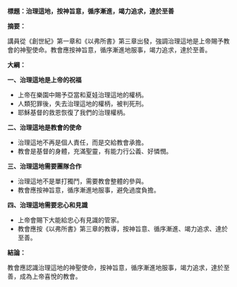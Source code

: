 **標題：治理這地，按神旨意，循序漸進，竭力追求，達於至善**

**摘要：**

講員從《創世紀》第一章和《以弗所書》第三章出發，強調治理這地是上帝賜予教會的神聖使命。教會應按神旨意，循序漸進地服事，竭力追求，達於至善。

**大綱：**

**一、治理這地是上帝的祝福**

* 上帝在樂園中賜予亞當和夏娃治理這地的權柄。
* 人類犯罪後，失去治理這地的權柄，被判死刑。
* 耶穌基督的救恩恢復了我們的治理權柄。

**二、治理這地是教會的使命**

* 治理這地不再是個人責任，而是交給教會承擔。
* 教會是基督的身體，充滿聖靈，有能力行公義、好憐憫。

**三、治理這地需要團隊合作**

* 治理這地不是單打獨鬥，需要教會整體的參與。
* 教會應按神旨意，循序漸進地服事，避免過度負擔。

**四、治理這地需要忠心和見識**

* 上帝會賜下大能給忠心有見識的管家。
* 教會應按《以弗所書》第三章的教導，按神旨意、循序漸進、竭力追求、達於至善。

**結論：**

教會應認識治理這地的神聖使命，按神旨意，循序漸進地服事，竭力追求，達於至善，成為上帝喜悅的教會。